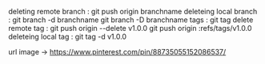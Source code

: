 deleting remote branch :
git push origin branchname
deleteing  local branch :
git branch -d branchname
git branch -D branchname
tags :
git tag
delete remote tag :
git push origin --delete v1.0.0
git push origin :refs/tags/v1.0.0
deleteing local tag :
git tag -d v1.0.0

url image -> https://www.pinterest.com/pin/88735055152086537/
